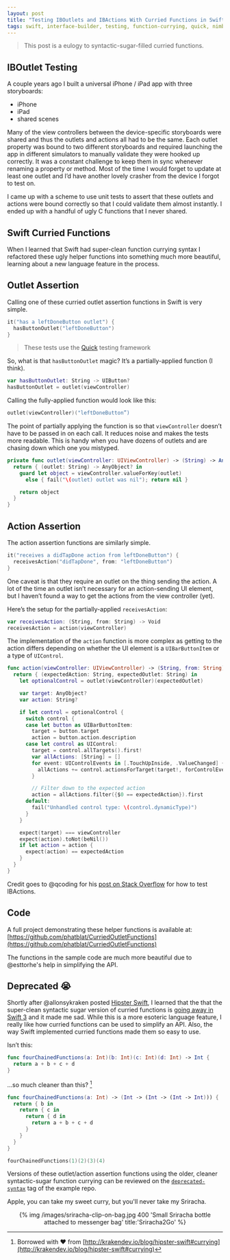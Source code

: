 ```yaml
---
layout: post
title: "Testing IBOutlets and IBActions With Curried Functions in Swift"
tags: swift, interface-builder, testing, function-currying, quick, nimble
---
```


> This post is a eulogy to syntactic-sugar-filled curried functions.

## IBOutlet Testing

A couple years ago I built a universal iPhone / iPad app with three storyboards:

- iPhone
- iPad
- shared scenes

Many of the view controllers between the device-specific storyboards were shared and thus the outlets and actions all had to be the same. Each outlet property was bound to two different storyboards and required launching the app in different simulators to manually validate they were hooked up correctly. It was a constant challenge to keep them in sync whenever renaming a property or method. Most of the time I would forget to update at least one outlet and I’d have another lovely crasher from the device I forgot to test on.

I came up with a scheme to use unit tests to assert that these outlets and actions were bound correctly so that I could validate them almost instantly. I ended up with a handful of ugly C functions that I never shared.

## Swift Curried Functions

When I learned that Swift had super-clean function currying syntax I refactored these ugly helper functions into something much more beautiful, learning about a new language feature in the process.

## Outlet Assertion

Calling one of these curried outlet assertion functions in Swift is very simple.

```swift
it("has a leftDoneButton outlet") {
  hasButtonOutlet("leftDoneButton")
}
```

> These tests  use the [Quick](https://github.com/Quick/Quick) testing framework

So, what is that `hasButtonOutlet` magic? It’s a partially-applied function (I think).

```swift
var hasButtonOutlet: String -> UIButton?
hasButtonOutlet = outlet(viewController)
```

Calling the fully-applied function would look like this:

```swift
outlet(viewController)("leftDoneButton”)
```

The point of partially applying the function is so that `viewController` doesn’t have to be passed in on each call. It reduces noise and makes the tests more readable. This is handy when you have dozens of outlets and are chasing down which one you mistyped.

```swift
private func outlet(viewController: UIViewController) -> (String) -> AnyObject? {
  return { (outlet: String) -> AnyObject? in
    guard let object = viewController.valueForKey(outlet)
      else { fail("\(outlet) outlet was nil"); return nil }

    return object
  }
}
```

## Action Assertion

The action assertion functions are similarly simple.

```swift
it("receives a didTapDone action from leftDoneButton") {
  receivesAction("didTapDone", from: "leftDoneButton")
}
```

One caveat is that they require an outlet on the thing sending the action. A lot of the time an outlet isn’t necessary for an action-sending UI element, but I haven’t found a way to get the actions from the view controller (yet).

Here’s the setup for the partially-applied `receivesAction`:

```swift
var receivesAction: (String, from: String) -> Void
receivesAction = action(viewController)
```

The implementation of the `action` function is more complex as getting to the action differs depending on whether the UI element is a `UIBarButtonItem` or a type of `UIControl`.

```swift
func action(viewController: UIViewController) -> (String, from: String) -> Void {
  return { (expectedAction: String, expectedOutlet: String) in
    let optionalControl = outlet(viewController)(expectedOutlet)

    var target: AnyObject?
    var action: String?

    if let control = optionalControl {
      switch control {
      case let button as UIBarButtonItem:
        target = button.target
        action = button.action.description
      case let control as UIControl:
        target = control.allTargets().first!
        var allActions: [String] = []
        for event: UIControlEvents in [.TouchUpInside, .ValueChanged] {
          allActions += control.actionsForTarget(target!, forControlEvent: event) ?? []
        }

        // Filter down to the expected action
        action = allActions.filter({$0 == expectedAction}).first
      default:
        fail("Unhandled control type: \(control.dynamicType)")
      }
    }

    expect(target) === viewController
    expect(action).toNot(beNil())
    if let action = action {
      expect(action) == expectedAction
    }
  }
}
```

Credit goes to @qcoding for his [post on Stack Overflow](http://stackoverflow.com/questions/18699524/is-it-possible-to-test-ibaction) for how to test IBActions.

## Code

A full project demonstrating these helper functions is available at:
[https://github.com/phatblat/CurriedOutletFunctions](https://github.com/phatblat/CurriedOutletFunctions)

The functions in the sample code are much more beautiful due to @esttorhe's help in simplifying the API.

## Deprecated 😭

Shortly after @allonsykraken posted [Hipster Swift](http://krakendev.io/blog/hipster-swift), I learned that the that the super-clean syntactic sugar version of curried functions is [going away in Swift 3](https://github.com/apple/swift-evolution/blob/master/proposals/0002-remove-currying.md) and it made me sad. While this is a more esoteric language feature, I really like how curried functions can be used to simplify an API. Also, the way Swift implemented curried functions made them so easy to use.

Isn’t this:

```swift
func fourChainedFunctions(a: Int)(b: Int)(c: Int)(d: Int) -> Int {
  return a + b + c + d
}
```

…so much cleaner than this? [^curried-function-example]

```swift
func fourChainedFunctions(a: Int) -> (Int -> (Int -> (Int -> Int))) {
  return { b in
    return { c in
      return { d in
        return a + b + c + d
      }
    }
  }
}

fourChainedFunctions(1)(2)(3)(4)
```

[^curried-function-example]: Borrowed with :heart: from [http://krakendev.io/blog/hipster-swift#currying](http://krakendev.io/blog/hipster-swift#currying)

Versions of these outlet/action assertion functions using the older, cleaner  syntactic-sugar function currying can be reviewed on the [`deprecated-syntax`](https://github.com/phatblat/CurriedOutletFunctions/blob/deprecated-syntax/CurriedOutletFunctionsTests/SpecFunctions.swift#L47) tag of the example repo.

Apple, you can take my sweet curry, but you'll never take my Sriracha.

<center>
{% img /images/sriracha-clip-on-bag.jpg 400 'Small Sriracha bottle attached to messenger bag' title:'Sriracha2Go' %}
</center>
